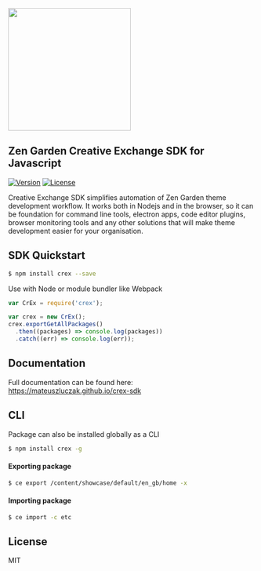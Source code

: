 <img width="250px" src="http://zg.cognifide.com/galaxite/img/zg_logo.svg">
<br>

## Zen Garden Creative Exchange SDK for Javascript
<a href="https://www.npmjs.com/package/crex"><img src="https://img.shields.io/npm/v/crex.svg" alt="Version"></a>
<a href="https://www.npmjs.com/package/crex"><img src="https://img.shields.io/npm/l/crex.svg" alt="License"></a>

Creative Exchange SDK simplifies automation of Zen Garden theme development workflow. 
It works both in Nodejs and in the browser, so it can be foundation for command line tools, electron apps, code editor plugins, browser monitoring tools and any other solutions that will make theme development easier for your organisation.

## SDK Quickstart

```bash
$ npm install crex --save
```

Use with Node or module bundler like Webpack

```js
var CrEx = require('crex');

var crex = new CrEx();
crex.exportGetAllPackages()
  .then((packages) => console.log(packages))
  .catch((err) => console.log(err));
```

## Documentation 

Full documentation can be found here:
<https://mateuszluczak.github.io/crex-sdk>

## CLI

Package can also be installed globally as a CLI

```bash
$ npm install crex -g
```

#### Exporting package

```bash
$ ce export /content/showcase/default/en_gb/home -x
```

#### Importing package

```bash
$ ce import -c etc
```

## License 
MIT
